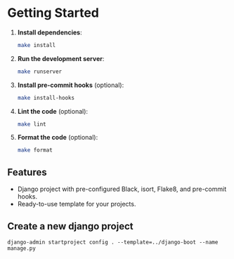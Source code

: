 # Getting Started

1. **Install dependencies**:

   ```bash
   make install
   ```

2. **Run the development server**:

   ```bash
   make runserver
   ```

3. **Install pre-commit hooks** (optional):

   ```bash
   make install-hooks
   ```

4. **Lint the code** (optional):

   ```bash
   make lint
   ```

5. **Format the code** (optional):
   ```bash
   make format
   ```

## Features

- Django project with pre-configured Black, isort, Flake8, and pre-commit hooks.
- Ready-to-use template for your projects.

## Create a new django project

`django-admin startproject config . --template=../django-boot --name manage.py`
